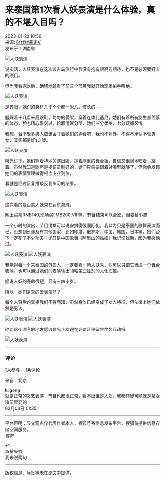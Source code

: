 # 来泰国第1次看人妖表演是什么体验，真的不堪入目吗？

2023-01-23 10:56  
来源: [时代树暴走V](https://www.sohu.com/a/633934536_111399?spm=smpc.content-abroad.content.1.1730991523716jOfi3lK)  
发布于：湖南省  

![人妖表演](//p2.itc.cn/images01/20230123/aaedeb9b16d64f91967c6568678a64ab.jpeg)

说实话，人妖表演在这次普吉岛旅行中我没有抱有很高的期待，也不是必须要打卡的项目。

但当我看完以后，确切地说看了前三个节目我就开始现场拍手叫绝。

![人妖表演](//p9.itc.cn/images01/20230123/740336fff19a49d9a82d83273399f2ad.jpeg)

是养眼，她们的身材几乎个个都一米八，修长的——

腿踩着十几厘米高跟鞋，均匀的骨架，穿着连体比基尼，她们有着所有女生都羡慕的体态，脸也精心雕刻过，轮廓清晰分明，她们三分柔美，七分妩媚风情

我想，台下很多男人应该会盯着她们的胸看吧，我也不例外，不得不承认不管男女，其实都是好s之徒。

![人妖表演](//p0.itc.cn/images01/20230123/07356813829145b89f213995727cc83f.jpeg)

聚光灯下，她们穿着华丽的演出服，抹着厚重的舞台妆，自信又很飒地唱着，跳着。虽然我知道歌声是提前录制好的，她们只需要跟着对嘴型就够了，但你会发现她们的表情管理做得相当专业到位，

看就是经过反复推敲反复练习的结果。

![人妖表演](//p8.itc.cn/images01/20230123/32b4a8e5968c44469565a5e81174afc8.jpeg)

这次看的是西蒙人妖秀在芭东海滩，

网上买票RMB140,现场买RMB200,VIP座，节目结束可以合影，但要给小费

一个小时的演出，节目清单可以说安排得很国际化，我以为只是泰国的歌舞表演而已，没想到还涉及有其他国家，比如印度，俄罗斯，中国，韩国，日本等，她们台下一定花了不少功夫！尤其是中国歌舞《阿里山的姑娘》我记忆犹新，因为我感动过。

![人妖表演](//p4.itc.cn/images01/20230123/f69b59e321ce40d9b5ff4d417c212c3e.jpeg) ![人妖表演](//p4.itc.cn/images01/20230123/e77db0a9e26e4cbb8b1634d65ee854db.jpeg)

我觉得每一个来泰国的外国人，一定要看一场人妖秀，你可以只把它当成一个舞台表演，也可以通过她们的表演输出领略第三性别的文化底蕴。

据说人妖的寿命很短，只有三四十岁。

所以，她们是真的爱表演吗？

每个人背后的真相我们不得而知，虽然身体已经变成了女人特征，但法律上她们依然是男人。

![人妖表演](//p3.itc.cn/images01/20230123/e6a016b526be4a3c91f6633906562166.jpeg) ![人妖表演](//p8.itc.cn/images01/20230123/5cb8b9785c734557904055751e5e2506.jpeg)

你对这个漂亮的地方感兴趣吗？欢迎在评论区里留言中的互动哦

![人妖表演](//p1.itc.cn/images01/20230123/79ee0274f2ed44d8b3e36cc87b9a2d3d.jpeg)

---

### 评论

1人参与， 1条评论

来自：北京

**li_gang**  
就是正常的文艺表演，节目也都很正常，看不出谁是人妖，我都怀疑可能就是拿女演员冒充的  
02月03日 01:35  

---

平台声明：该文观点仅代表作者本人，搜狐号系信息发布平台，搜狐仅提供信息存储空间服务。  
_首赞_  

+1  
点赞失败  
我来说两句  

---

版权信息、标签等未在原文中提供。